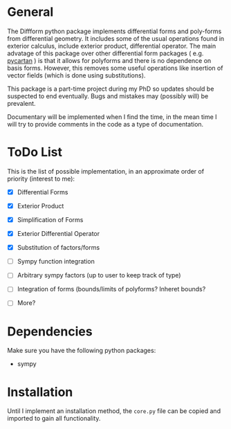 General
=======
The Diffform python package implements differential forms and poly-forms from differential geometry. It includes some of the usual operations found in exterior calculus, include exterior product, differential operator. The main advatage of this package over other differential form packages ( e.g. [pycartan](https://github.com/TUD-RST/pycartan) ) is that it allows for polyforms and there is no dependence on basis forms. However, this removes some useful operations like insertion of vector fields (which is done using substitutions).

This package is a part-time project during my PhD so updates should be suspected to end eventually. Bugs and mistakes may (possibly will) be prevalent.

Documentary will be implemented when I find the time, in the mean time I will try to provide comments in the code as a type of documentation.

ToDo List
=========
This is the list of possible implementation, in an approximate order of priority (interest to me):

- [X] Differential Forms
- [X] Exterior Product
- [X] Simplification of Forms
- [X] Exterior Differential Operator
- [X] Substitution of factors/forms
- [ ] Sympy function integration
- [ ] Arbitrary sympy factors (up to user to keep track of type)
- [ ] Integration of forms (bounds/limits of polyforms? Inheret bounds?
- [ ] More?


Dependencies
============
Make sure you have the following python packages:

- sympy

Installation
============
Until I implement an installation method, the `core.py` file can be copied and imported to gain all functionality.
